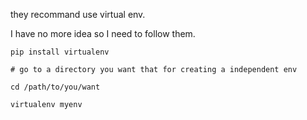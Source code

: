 they recommand use virtual env. 

I have no more idea so I need to follow them.

```
pip install virtualenv

# go to a directory you want that for creating a independent env

cd /path/to/you/want

virtualenv myenv 
```
